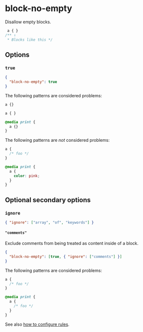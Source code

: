 # block-no-empty

Disallow empty blocks.

<!-- prettier-ignore -->
```css
 a { }
/** ↑
 * Blocks like this */
```

## Options

### `true`

```json
{
  "block-no-empty": true
}
```

The following patterns are considered problems:

<!-- prettier-ignore -->
```css
a {}
```

<!-- prettier-ignore -->
```css
a { }
```

<!-- prettier-ignore -->
```css
@media print {
  a {}
}
```

The following patterns are _not_ considered problems:

<!-- prettier-ignore -->
```css
a {
  /* foo */
}
```

<!-- prettier-ignore -->
```css
@media print {
  a {
    color: pink;
  }
}
```

## Optional secondary options

### `ignore`

```json
{ "ignore": ["array", "of", "keywords"] }
```

#### `"comments"`

Exclude comments from being treated as content inside of a block.

```json
{
  "block-no-empty": [true, { "ignore": ["comments"] }]
}
```

The following patterns are considered problems:

<!-- prettier-ignore -->
```css
a {
  /* foo */
}
```

<!-- prettier-ignore -->
```css
@media print {
  a {
    /* foo */
  }
}
```

See also [how to configure rules](../../../docs/user-guide/configure.md#rules).
